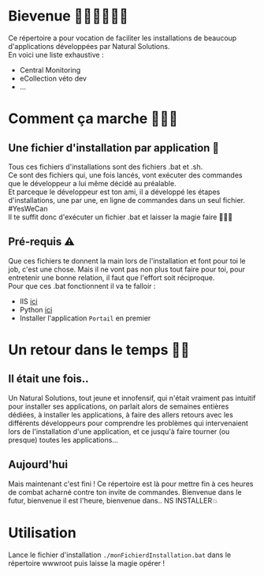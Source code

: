 # Bievenue 🙋🏻‍♂️🙋🏻‍♀️
Ce répertoire a pour vocation de faciliter les installations de beaucoup d'applications développées par Natural Solutions.  
En voici une liste exhaustive :
- Central Monitoring
- eCollection véto dev
- ...

# Comment ça marche 👩🏻‍🏫
## Une fichier d'installation par application 📁
Tous ces fichiers d'installations sont des fichiers .bat et .sh.  
Ce sont des fichiers qui, une fois lancés, vont exécuter des commandes que le développeur a lui même décidé au préalable.  
Et parceque le développeur est ton ami, il a développé les étapes d'installations, une par une, en ligne de commandes dans un seul fichier. #YesWeCan  
Il te suffit donc d'exécuter un fichier .bat et laisser la magie faire 🧙🏻‍♂️  

## Pré-requis ⚠
Que ces fichiers te donnent la main lors de l'installation et font pour toi le job, c'est une chose. Mais il ne vont pas non plus tout faire pour toi, pour entretenir une bonne relation, il faut que l'effort soit réciproque.  
Pour que ces .bat fonctionnent il va te falloir :
- IIS [ici](https://support.microsoft.com/fr-fr/help/323972/how-to-set-up-your-first-iis-web-site)
- Python [ici](https://www.python.org/)
- Installer l'application `Portail` en premier

# Un retour dans le temps 👶🏻
## Il était une fois..
Un Natural Solutions, tout jeune et innofensif, qui n'était vraiment pas intuitif pour installer ses applications, on parlait alors de semaines entières dédiées, à installer les applications, à faire des allers retours avec les différents développeurs pour comprendre les problèmes qui intervenaient lors de l'installation d'une application, et ce jusqu'à faire tourner (ou presque) toutes les applications...

## Aujourd'hui 
Mais maintenant c'est fini ! Ce répertoire est là pour mettre fin à ces heures de combat acharné contre ton invite de commandes. Bienvenue dans le futur, bienvenue il est l'heure, bienvenue dans.. NS INSTALLER💥

# Utilisation

Lance le fichier d'installation `./monFichierdInstallation.bat` dans le répertoire wwwroot puis laisse la magie opérer !
